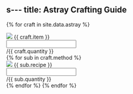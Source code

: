 s---
  title: Astray Crafting Guide
---

<div class="progress">
  <div class="progress-bar" role="progressbar" aria-valuenow="15" aria-valuemin="0" aria-valuemax="100"></div>
  <div class="progress-bar bg-success" role="progressbar"  aria-valuenow="30" aria-valuemin="0" aria-valuemax="100"></div>
  <div class="progress-bar bg-info" role="progressbar" aria-valuenow="20" aria-valuemin="0" aria-valuemax="100"></div>
</div>


{% for craft in site.data.astray %}
<div class="input-group my-3">
<div class="input-group-prepend">
<span class="input-group-text"><img src="/assets/icons/{{ craft.icon }}.png"> {{ craft.item }}</span>
</div>  
<input type="text" class="form-control" aria-label="{{ craft.item }}" aria-describedby="basic-addon2">
<div class="input-group-append">
<span class="input-group-text" id="basic-addon2">/{{ craft.quantity }}</span>
</div>
</div>
{% for sub in craft.method %}
<div class="input-group my-3 ml-5">
<div class="input-group-prepend">
<span class="input-group-text"><img src="/assets/icons/{{ sub.icon }}.png"> {{ sub.recipe }}</span>
</div>  
<input type="text" class="form-control" aria-label="{{ sub.recipe }}" aria-describedby="basic-addon2">
<div class="input-group-append">
<span class="input-group-text" id="basic-addon2">/{{ sub.quantity }}</span>
</div>
</div>
{% endfor %}
{% endfor %}

